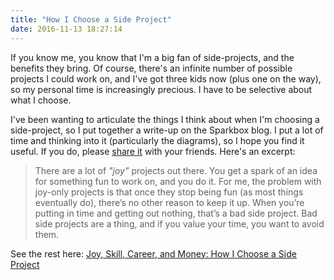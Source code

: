 ```yaml
---
title: "How I Choose a Side Project"
date: 2016-11-13 18:27:14
---
```


If you know me, you know that I'm a big fan of side-projects, and the benefits they bring. Of course, there's an infinite number of possible projects I could work on, and I've got three kids now (plus one on the way), so my personal time is increasingly precious. I have to be selective about what I choose.

I've been wanting to articulate the things I think about when I'm choosing a side-project, so I put together a write-up on the Sparkbox blog. I put a lot of time and thinking into it (particularly the diagrams), so I hope you find it useful. If you do, please [share it][1] with your friends. Here's an excerpt:


> There are a lot of *"joy"* projects out there. You get a spark of an idea for something fun to work on, and you do it. For me, the problem with joy-only projects is that once they stop being fun (as most things eventually do), there’s no other reason to keep it up. When you’re putting in time and getting out nothing, that’s a bad side project. Bad side projects are a thing, and if you value your time, you want to avoid them.

See the rest here: [Joy, Skill, Career, and Money: How I Choose a Side Project][2]

[1]: https://twitter.com/home?status=Nice%20writeup%20on%20choosing%20side-projects%3A%20https%3A//seesparkbox.com/foundry/joy_skill_career_and_money_how_i_choose_a_side_project%20by%20%40BryanEBraun
[2]: https://seesparkbox.com/foundry/joy_skill_career_and_money_how_i_choose_a_side_project
